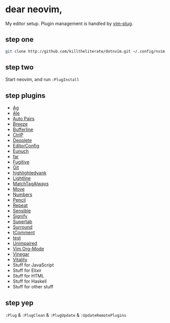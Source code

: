 # dear neovim,

My editor setup. Plugin management is handled by [vim-plug](http://github.com/junegunn/vim-plug).

## step one

```bash
git clone http://github.com/killtheliterate/dotnvim.git ~/.config/nvim
```

## step two

Start neovim, and run `:PlugInstall`

## step plugins

* [Ag](http://github.com/rking/ag.vim)
* [Ale](https://github.com/w0rp/ale)
* [Auto Pairs](http://github.com/jiangmiao/auto-pairs)
* [Breeze](http://github.com/gcmt/breeze.vim)
* [Bufferline](http://github.com/bling/vim-bufferline)
* [CtrlP](http://github.com/kien/ctrlp.vim)
* [Deoplete](http://github.com/Shougo/deoplete.nvim)
* [EditorConfig](http://github.com/editorconfig/editorconfig-vim)
* [Eunuch](http://github.com/tpope/vim-eunuch)
* [far](https://github.com/brooth/far.vim)
* [Fugitive](http://github.com/tpope/vim-fugitive)
* [Git](http://github.com/tpope/vim-git)
* [highlightedyank](https://github.com/machakann/vim-highlightedyank)
* [Lightline](http://github.com/itchyny/lightline.vim)
* [MatchTagAlways](http://github.com/Valloric/MatchTagAlways)
* [Move](http://github.com/matze/vim-move)
* [Numbers](http://github.com/myusuf3/numbers.vim)
* [Pencil](http://github.com/reedes/vim-pencil)
* [Repeat](http://github.com/tpope/vim-repeat)
* [Sensible](http://github.com/tpope/vim-sensible)
* [Signify](http://github.com/mhinz/vim-signify)
* [Supertab](https://github.com/ervandew/supertab)
* [Surround](http://github.com/tpope/vim-surround)
* [tComment](http://github.com/tomtom/tcomment_vim)
* [test](https://github.com/janko-m/vim-test)
* [Unimpaired](http://github.com/tpope/vim-unimpaired)
* [Vim Org-Mode](http://github.com/jceb/vim-orgmode)
* [Vinegar](https://github.com/tpope/vim-vinegar)
* [Vitality](http://github.com/sjl/vitality.vim)
* Stuff for JavaScript
* Stuff for Elixir
* Stuff for HTML
* Stuff for Haskell
* Stuff for other stuff

## step yep

`:Plug` & `:PlugClean` & `:PlugUpdate` & `:UpdateRemotePlugins`
